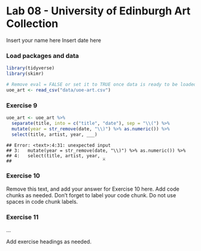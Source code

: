 Lab 08 - University of Edinburgh Art Collection
================
Insert your name here
Insert date here

### Load packages and data

``` r
library(tidyverse) 
library(skimr)
```

``` r
# Remove eval = FALSE or set it to TRUE once data is ready to be loaded
uoe_art <- read_csv("data/uoe-art.csv")
```

### Exercise 9

``` r
uoe_art <- uoe_art %>%
  separate(title, into = c("title", "date"), sep = "\\(") %>%
  mutate(year = str_remove(date, "\\)") %>% as.numeric()) %>%
  select(title, artist, year, ___)
```

    ## Error: <text>:4:31: unexpected input
    ## 3:   mutate(year = str_remove(date, "\\)") %>% as.numeric()) %>%
    ## 4:   select(title, artist, year, _
    ##                                  ^

### Exercise 10

Remove this text, and add your answer for Exercise 10 here. Add code
chunks as needed. Don’t forget to label your code chunk. Do not use
spaces in code chunk labels.

### Exercise 11

…

Add exercise headings as needed.
